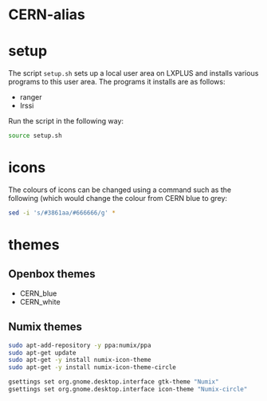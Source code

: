 # CERN-alias

# setup

The script `setup.sh` sets up a local user area on LXPLUS and installs various programs to this user area. The programs it installs are as follows:

- ranger
- Irssi

Run the script in the following way:

```Bash
source setup.sh
```

# icons

The colours of icons can be changed using a command such as the following (which would change the colour from CERN blue to grey:

```Bash
sed -i 's/#3861aa/#666666/g' *
```

# themes

## Openbox themes

- CERN_blue
- CERN_white

## Numix themes

```Bash
sudo apt-add-repository -y ppa:numix/ppa
sudo apt-get update
sudo apt-get -y install numix-icon-theme
sudo apt-get -y install numix-icon-theme-circle

gsettings set org.gnome.desktop.interface gtk-theme "Numix"
gsettings set org.gnome.desktop.interface icon-theme "Numix-circle"
```
